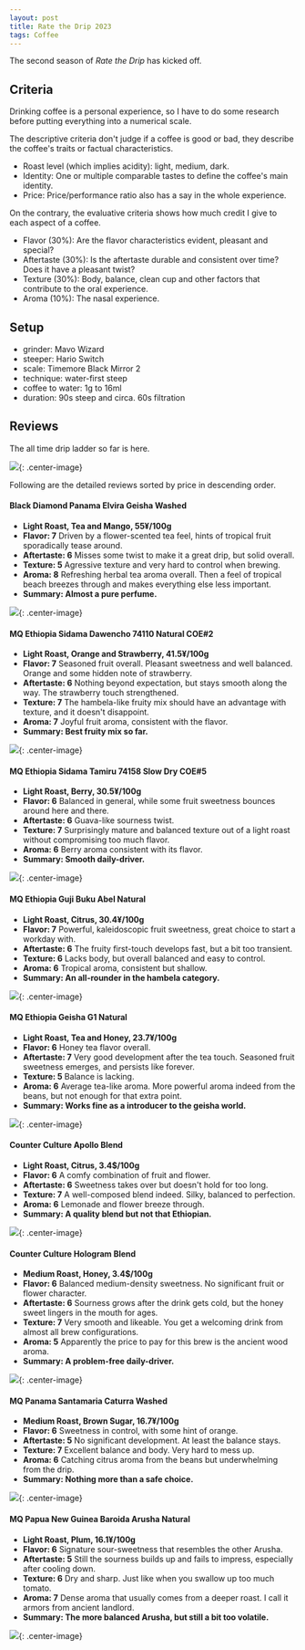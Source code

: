 ```yaml
---
layout: post
title: Rate the Drip 2023
tags: Coffee
---
```


The second season of _Rate the Drip_ has kicked off.

## Criteria

Drinking coffee is a personal experience, so I have to do some research before putting everything into a numerical scale.

The descriptive criteria don't judge if a coffee is good or bad, they describe the coffee's traits or factual characteristics. 

- Roast level (which implies acidity): light, medium, dark.
- Identity: One or multiple comparable tastes to define the coffee's main identity.
- Price: Price/performance ratio also has a say in the whole experience.

On the contrary, the evaluative criteria shows how much credit I give to each aspect of a coffee. 

- Flavor (30%): Are the flavor characteristics evident, pleasant and special? 
- Aftertaste (30%): Is the aftertaste durable and consistent over time? Does it have a pleasant twist?
- Texture (30%): Body, balance, clean cup and other factors that contribute to the oral experience.
- Aroma (10%): The nasal experience.


## Setup

- grinder: Mavo Wizard
- steeper: Hario Switch
- scale: Timemore Black Mirror 2
- technique: water-first steep
- coffee to water: 1g to 16ml
- duration: 90s steep and circa. 60s filtration

## Reviews

The all time drip ladder so far is here.

![](https://jiaxi-github-pages-photohost.oss-cn-beijing.aliyuncs.com/pyreneesalpaca/images/2022-11-09-alltime-ladder.png){: .center-image}

Following are the detailed reviews sorted by price in descending order.

#### Black Diamond Panama Elvira Geisha Washed

  - **Light Roast, Tea and Mango, 55¥/100g**
  - **Flavor: 7** Driven by a flower-scented tea feel, hints of tropical fruit sporadically tease around.
  - **Aftertaste: 6** Misses some twist to make it a great drip, but solid overall.
  - **Texture: 5** Agressive texture and very hard to control when brewing.
  - **Aroma: 8** Refreshing herbal tea aroma overall. Then a feel of tropical beach breezes through and makes everything else less important.
  - **Summary: Almost a pure perfume.**

![](https://jiaxi-github-pages-photohost.oss-cn-beijing.aliyuncs.com/pyreneesalpaca/images/2022-11-09-bd-geisha.png){: .center-image}

#### MQ Ethiopia Sidama Dawencho 74110 Natural COE#2

  - **Light Roast, Orange and Strawberry, 41.5¥/100g**
  - **Flavor: 7** Seasoned fruit overall. Pleasant sweetness and well balanced. Orange and some hidden note of strawberry.
  - **Aftertaste: 6** Nothing beyond expectation, but stays smooth along the way. The strawberry touch strengthened.
  - **Texture: 7** The hambela-like fruity mix should have an advantage with texture, and it doesn't disappoint.
  - **Aroma: 7** Joyful fruit aroma, consistent with the flavor.
  - **Summary: Best fruity mix so far.**

![](https://jiaxi-github-pages-photohost.oss-cn-beijing.aliyuncs.com/pyreneesalpaca/images/2022-11-09-dawencho.png){: .center-image}

#### MQ Ethiopia Sidama Tamiru 74158 Slow Dry COE#5

  - **Light Roast, Berry, 30.5¥/100g**
  - **Flavor: 6** Balanced in general, while some fruit sweetness bounces around here and there.
  - **Aftertaste: 6** Guava-like sourness twist.
  - **Texture: 7** Surprisingly mature and balanced texture out of a light roast without compromising too much flavor.
  - **Aroma: 6** Berry aroma consistent with its flavor.
  - **Summary: Smooth daily-driver.**

![](https://jiaxi-github-pages-photohost.oss-cn-beijing.aliyuncs.com/pyreneesalpaca/images/2022-11-09-tamiru.png){: .center-image}

#### MQ Ethiopia Guji Buku Abel Natural

  - **Light Roast, Citrus, 30.4¥/100g**
  - **Flavor: 7** Powerful, kaleidoscopic fruit sweetness, great choice to start a workday with.
  - **Aftertaste: 6** The fruity first-touch develops fast, but a bit too transient.
  - **Texture: 6** Lacks body, but overall balanced and easy to control.
  - **Aroma: 6** Tropical aroma, consistent but shallow.
  - **Summary: An all-rounder in the hambela category.**

![](https://jiaxi-github-pages-photohost.oss-cn-beijing.aliyuncs.com/pyreneesalpaca/images/2022-11-09-guji.png){: .center-image}

#### MQ Ethiopia Geisha G1 Natural

  - **Light Roast, Tea and Honey, 23.7¥/100g**
  - **Flavor: 6** Honey tea flavor overall.
  - **Aftertaste: 7** Very good development after the tea touch. Seasoned fruit sweetness emerges, and persists like forever.
  - **Texture: 5** Balance is lacking.
  - **Aroma: 6** Average tea-like aroma. More powerful aroma indeed from the beans, but not enough for that extra point.
  - **Summary: Works fine as a introducer to the geisha world.**

![](https://jiaxi-github-pages-photohost.oss-cn-beijing.aliyuncs.com/pyreneesalpaca/images/2022-11-09-mq-geisha.png){: .center-image}


#### Counter Culture Apollo Blend

  - **Light Roast, Citrus, 3.4$/100g**
  - **Flavor: 6** A comfy combination of fruit and flower.
  - **Aftertaste: 6** Sweetness takes over but doesn't hold for too long.
  - **Texture: 7** A well-composed blend indeed. Silky, balanced to perfection.
  - **Aroma: 6** Lemonade and flower breeze through.
  - **Summary: A quality blend but not that Ethiopian.**

![](https://jiaxi-github-pages-photohost.oss-cn-beijing.aliyuncs.com/pyreneesalpaca/images/2022-11-09-apollo.png){: .center-image}

#### Counter Culture Hologram Blend

  - **Medium Roast, Honey, 3.4$/100g**
  - **Flavor: 6** Balanced medium-density sweetness. No significant fruit or flower character.
  - **Aftertaste: 6** Sourness grows after the drink gets cold, but the honey sweet lingers in the mouth for ages.
  - **Texture: 7** Very smooth and likeable. You get a welcoming drink from almost all brew configurations.
  - **Aroma: 5** Apparently the price to pay for this brew is the ancient wood aroma.
  - **Summary: A problem-free daily-driver.**

![](https://jiaxi-github-pages-photohost.oss-cn-beijing.aliyuncs.com/pyreneesalpaca/images/2022-11-09-hologram.png){: .center-image}


#### MQ Panama Santamaria Caturra Washed

  - **Medium Roast, Brown Sugar, 16.7¥/100g**
  - **Flavor: 6** Sweetness in control, with some hint of orange.
  - **Aftertaste: 5** No significant development. At least the balance stays.
  - **Texture: 7** Excellent balance and body. Very hard to mess up.
  - **Aroma: 6** Catching citrus aroma from the beans but underwhelming from the drip.
  - **Summary: Nothing more than a safe choice.**

![](https://jiaxi-github-pages-photohost.oss-cn-beijing.aliyuncs.com/pyreneesalpaca/images/2022-11-09-santamaria.png){: .center-image}


#### MQ Papua New Guinea Baroida Arusha Natural

  - **Light Roast, Plum, 16.1¥/100g**
  - **Flavor: 6** Signature sour-sweetness that resembles the other Arusha.
  - **Aftertaste: 5** Still the sourness builds up and fails to impress, especially after cooling down.
  - **Texture: 6** Dry and sharp. Just like when you swallow up too much tomato.
  - **Aroma: 7** Dense aroma that usually comes from a deeper roast. I call it armors from ancient landlord.
  - **Summary: The more balanced Arusha, but still a bit too volatile.**

![](https://jiaxi-github-pages-photohost.oss-cn-beijing.aliyuncs.com/pyreneesalpaca/images/2022-11-09-baroida.png){: .center-image}


